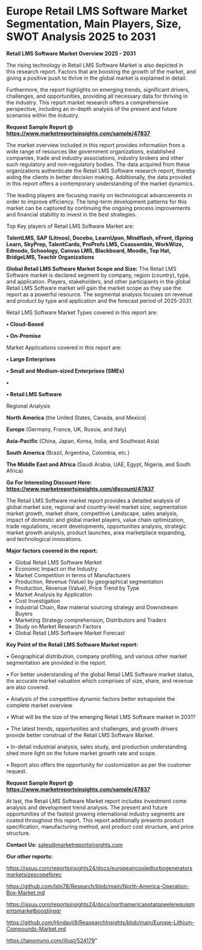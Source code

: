 # Europe Retail LMS Software Market Segmentation, Main Players, Size, SWOT Analysis 2025 to 2031

<Strong> Retail LMS Software Market Overview 2025 - 2031</strong>

The rising technology in Retail LMS Software Market is also depicted in this research report. Factors that are boosting the growth of the market, and giving a positive push to thrive in the global market is explained in detail.

Furthermore, the report highlights on emerging trends, significant drivers, challenges, and opportunities, providing all necessary data for thriving in the industry. This report market research offers a comprehensive perspective, including an in-depth analysis of the present and future scenarios within the industry.

<strong>Request Sample Report @ <a href=https://www.marketreportsinsights.com/sample/47837>https://www.marketreportsinsights.com/sample/47837</a></strong>

The market overview included in this report provides information from a wide range of resources like government organizations, established companies, trade and industry associations, industry brokers and other such regulatory and non-regulatory bodies. The data acquired from these organizations authenticate the Retail LMS Software research report, thereby aiding the clients in better decision making. Additionally, the data provided in this report offers a contemporary understanding of the market dynamics.

The leading players are focusing mainly on technological advancements in order to improve efficiency. The long-term development patterns for this market can be captured by continuing the ongoing process improvements and financial stability to invest in the best strategies.

Top Key players of Retail LMS Software Market are:

<strong>TalentLMS, SAP (Litmos), Docebo, LearnUpon, Mindflash, eFront, iSpring Learn, SkyPrep, TalentCards, ProProfs LMS, Coassemble, WorkWize, Edmodo, Schoology, Canvas LMS, Blackboard, Moodle, Top Hat, BridgeLMS, Teachlr Organizations</strong>

<strong><b>Global Retail LMS Software Market Scope and Size:</b></strong>
The Retail LMS Software market is declared segment by company, region (country), type, and application. Players, stakeholders, and other participants in the global Retail LMS Software market will gain the market scope as they use the report as a powerful resource. The segmental analysis focuses on revenue and product by type and application and the forecast period of 2025-2031.

Retail LMS Software Market Types covered in this report are:

<strong>•  Cloud-Based

•  On-Premise</strong>

Market Applications covered in this report are:

<strong>•  Large Enterprises

•  Small and Medium-sized Enterprises (SMEs)

•  

•  Retail LMS Software</strong> 

Regional Analysis

<strong>North America</strong> (the United States, Canada, and Mexico)

<strong>Europe</strong> (Germany, France, UK, Russia, and Italy)

<strong>Asia-Pacific</strong> (China, Japan, Korea, India, and Southeast Asia)

<strong>South America</strong> (Brazil, Argentina, Colombia, etc.)

<strong>The Middle East and Africa</strong> (Saudi Arabia, UAE, Egypt, Nigeria, and South Africa)

<strong>Go For Interesting Discount Here: <a href=https://www.marketreportsinsights.com/discount/47837>https://www.marketreportsinsights.com/discount/47837</a></strong>

The Retail LMS Software market report provides a detailed analysis of global market size, regional and country-level market size, segmentation market growth, market share, competitive Landscape, sales analysis, impact of domestic and global market players, value chain optimization, trade regulations, recent developments, opportunities analysis, strategic market growth analysis, product launches, area marketplace expanding, and technological innovations.

<strong><b>Major factors covered in the report:</b></strong>
<ul>
  <li>Global Retail LMS Software Market </li>
  <li>Economic Impact on the Industry</li>
  <li>Market Competition in terms of Manufacturers</li>
  <li>Production, Revenue (Value) by geographical segmentation</li>
  <li>Production, Revenue (Value), Price Trend by Type</li>
  <li>Market Analysis by Application</li>
  <li>Cost Investigation</li>
  <li>Industrial Chain, Raw material sourcing strategy and Downstream Buyers</li>
  <li>Marketing Strategy comprehension, Distributors and Traders</li>
  <li>Study on Market Research Factors</li>
  <li>Global Retail LMS Software Market Forecast</li>
</ul>

<strong><b>Key Point of the Retail LMS Software Market report:</b></strong>

• Geographical distribution, company profiling, and various other market segmentation are provided in the report.

• For better understanding of the global Retail LMS Software market status, the accurate market valuation which comprises of size, share, and revenue are also covered.

• Analysis of the competitive dynamic factors better extrapolate the complete market overview

• What will be the size of the emerging Retail LMS Software market in 2031?

• The latest trends, opportunities and challenges, and growth drivers provide better construal of the Retail LMS Software Market.

• In-detail industrial analysis, sales study, and production understanding shed more light on the future market growth rate and scope.

• Report also offers the opportunity for customization as per the customer request.

<strong>Request Sample Report @ <a href=https://www.marketreportsinsights.com/sample/47837>https://www.marketreportsinsights.com/sample/47837</a></strong>

At last, the Retail LMS Software Market report includes investment come analysis and development trend analysis. The present and future opportunities of the fastest growing international industry segments are coated throughout this report. This report additionally presents product specification, manufacturing method, and product cost structure, and price structure.

<strong>Contact Us:</strong>
sales@marketreportsinsights.com

<strong>Our other reports:</strong>

<a href=https://issuu.com/reportsinsights24/docs/europeaircooledturbogeneratorsmarketsizescopeforec>https://issuu.com/reportsinsights24/docs/europeaircooledturbogeneratorsmarketsizescopeforec</a>

<a href=https://github.com/Ishi78/Research/blob/main/North-America-Operation-Box-Market.md>https://github.com/Ishi78/Research/blob/main/North-America-Operation-Box-Market.md</a>

<a href=https://issuu.com/reportsinsights24/docs/northamericapotatopeelerequipmentsmarketboostinggr>https://issuu.com/reportsinsights24/docs/northamericapotatopeelerequipmentsmarketboostinggr</a>

<a href=https://github.com/Hindavii9/ReasearchInsights/blob/main/Europe-Lithium-Compounds-Market.md>https://github.com/Hindavii9/ReasearchInsights/blob/main/Europe-Lithium-Compounds-Market.md</a>

<a href=https://tanomuno.com/illust/524179>https://tanomuno.com/illust/524179</a>"
